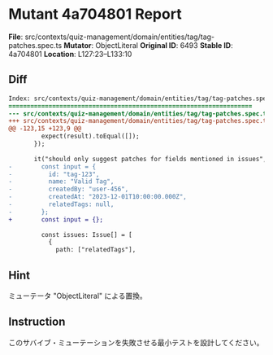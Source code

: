 # Mutant 4a704801 Report

**File**: src/contexts/quiz-management/domain/entities/tag/tag-patches.spec.ts
**Mutator**: ObjectLiteral
**Original ID**: 6493
**Stable ID**: 4a704801
**Location**: L127:23–L133:10

## Diff

```diff
Index: src/contexts/quiz-management/domain/entities/tag/tag-patches.spec.ts
===================================================================
--- src/contexts/quiz-management/domain/entities/tag/tag-patches.spec.ts	original
+++ src/contexts/quiz-management/domain/entities/tag/tag-patches.spec.ts	mutated #6493
@@ -123,15 +123,9 @@
         expect(result).toEqual([]);
       });
 
       it("should only suggest patches for fields mentioned in issues", () => {
-        const input = {
-          id: "tag-123",
-          name: "Valid Tag",
-          createdBy: "user-456",
-          createdAt: "2023-12-01T10:00:00.000Z",
-          relatedTags: null,
-        };
+        const input = {};
 
         const issues: Issue[] = [
           {
             path: ["relatedTags"],
```

## Hint

ミューテータ "ObjectLiteral" による置換。

## Instruction

このサバイブ・ミューテーションを失敗させる最小テストを設計してください。
